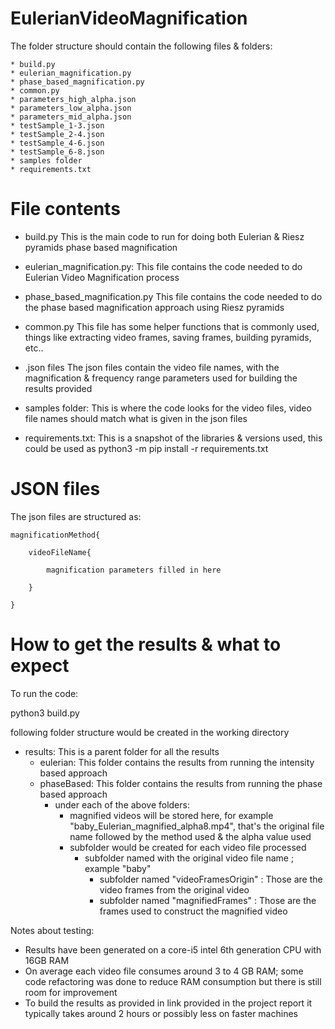 # EulerianVideoMagnification

The folder structure should contain the following files & folders:

    * build.py
    * eulerian_magnification.py
    * phase_based_magnification.py
    * common.py
    * parameters_high_alpha.json
    * parameters_low_alpha.json
    * parameters_mid_alpha.json
    * testSample_1-3.json
    * testSample_2-4.json
    * testSample_4-6.json
    * testSample_6-8.json
    * samples folder
    * requirements.txt

# File contents

* build.py
This is the main code to run for doing both Eulerian & Riesz pyramids phase based magnification

* eulerian_magnification.py:
This file contains the code needed to do Eulerian Video Magnification process

* phase_based_magnification.py
This file contains the code needed to do the phase based magnification approach using Riesz pyramids

* common.py
This file has some helper functions that is commonly used, things like extracting video frames, saving frames, building pyramids, etc..

* .json files
The json files contain the video file names, with the magnification & frequency range parameters used for building the results provided

* samples folder:
This is where the code looks for the video files, video file names should match what is given in the json files

* requirements.txt:
This is a snapshot of the libraries & versions used, this could be used as 
python3 -m pip install -r requirements.txt

# JSON files

The json files are structured as:

    magnificationMethod{

        videoFileName{

            magnification parameters filled in here
        
        }
        
    }

# How to get the results & what to expect

To run the code:

python3 build.py

following folder structure would be created in the working directory
* results: This is a parent folder for all the results
    * eulerian: This folder contains the results from running the intensity based approach 
    * phaseBased: This folder contains the results from running the phase based approach
        * under each of the above folders:
            * magnified videos will be stored here, for example "baby_Eulerian_magnified_alpha8.mp4", that's the original file name followed by the method used & the alpha value used
            * subfolder would be created for each video file processed
                * subfolder named with the original video file name ; example "baby"
                    * subfolder named "videoFramesOrigin" : Those are the video frames from the original video
                    * subfolder named "magnifiedFrames" : Those are the frames used to construct the magnified video

Notes about testing:
* Results have been generated on a core-i5 intel 6th generation CPU with 16GB RAM
* On average each video file consumes around 3 to 4 GB RAM; some code refactoring was done to reduce RAM consumption but there is still room for improvement
* To build the results as provided in link provided in the project report it typically takes around 2 hours or possibly less on faster machines 